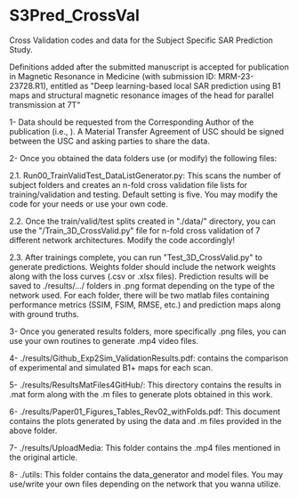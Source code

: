 # S3Pred_CrossVal
Cross Validation codes and data for the Subject Specific SAR Prediction Study. 

Definitions added after the submitted manuscript is accepted for publication in Magnetic Resonance in Medicine (with submission ID: MRM-23-23728.R1), entitled as "Deep learning-based local SAR prediction using B1 maps and structural magnetic resonance images of the head for parallel transmission at 7T"

1- Data should be requested from the Corresponding Author of the publication (i.e., ). A Material Transfer Agreement of USC should be signed between the USC and asking parties to share the data.

2- Once you obtained the data folders use (or modify) the following files:

2.1. Run00_TrainValidTest_DataListGenerator.py: This scans the number of subject folders and creates an n-fold cross validation file lists for training/validation and testing. Default setting is five. You may modify the code for your needs or use your own code.

2.2. Once the train/valid/test splits created in "./data/" directory, you can use the "/Train_3D_CrossValid.py" file for n-fold cross validation of 7 different network architectures. Modify the code accordingly! 

2.3. After trainings complete, you can run "Test_3D_CrossValid.py" to generate predictions. Weights folder should include the network weights along with the loss curves (.csv or .xlsx files). Prediction results will be saved to ./results/.../ folders in .png format depending on the type of the network used. For each folder, there will be two matlab files containing performance metrics (SSIM, FSIM, RMSE, etc.) and prediction maps along with ground truths.

3- Once you generated results folders, more specifically .png files, you can use your own routines to generate .mp4 video files. 

4- ./results/Github_Exp2Sim_ValidationResults.pdf: contains the comparison of experimental and simulated B1+ maps for each scan.

5- ./results/ResultsMatFiles4GitHub/: This directory contains the results in .mat form along with the .m files to generate plots obtained in this work.

6- ./results/Paper01_Figures_Tables_Rev02_withFolds.pdf: This document contains the plots generated by using the data and .m files provided in the above folder.

7- ./results/UploadMedia: This folder contains the .mp4 files mentioned in the original article.

8- ./utils: This folder contains the data_generator and model files. You may use/write your own files depending on the network that you wanna utilize.
